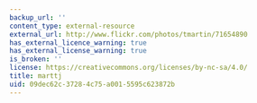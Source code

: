 ```yaml
---
backup_url: ''
content_type: external-resource
external_url: http://www.flickr.com/photos/tmartin/71654890
has_external_licence_warning: true
has_external_license_warning: true
is_broken: ''
license: https://creativecommons.org/licenses/by-nc-sa/4.0/
title: marttj
uid: 09dec62c-3728-4c75-a001-5595c623872b
---
```

